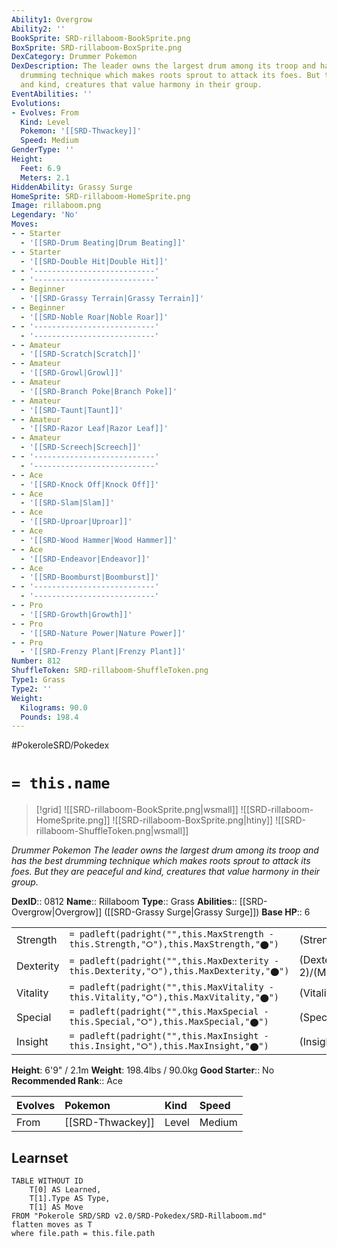 ```yaml
---
Ability1: Overgrow
Ability2: ''
BookSprite: SRD-rillaboom-BookSprite.png
BoxSprite: SRD-rillaboom-BoxSprite.png
DexCategory: Drummer Pokemon
DexDescription: The leader owns the largest drum among its troop and has the best
  drumming technique which makes roots sprout to attack its foes. But they are peaceful
  and kind, creatures that value harmony in their group.
EventAbilities: ''
Evolutions:
- Evolves: From
  Kind: Level
  Pokemon: '[[SRD-Thwackey]]'
  Speed: Medium
GenderType: ''
Height:
  Feet: 6.9
  Meters: 2.1
HiddenAbility: Grassy Surge
HomeSprite: SRD-rillaboom-HomeSprite.png
Image: rillaboom.png
Legendary: 'No'
Moves:
- - Starter
  - '[[SRD-Drum Beating|Drum Beating]]'
- - Starter
  - '[[SRD-Double Hit|Double Hit]]'
- - '---------------------------'
  - '---------------------------'
- - Beginner
  - '[[SRD-Grassy Terrain|Grassy Terrain]]'
- - Beginner
  - '[[SRD-Noble Roar|Noble Roar]]'
- - '---------------------------'
  - '---------------------------'
- - Amateur
  - '[[SRD-Scratch|Scratch]]'
- - Amateur
  - '[[SRD-Growl|Growl]]'
- - Amateur
  - '[[SRD-Branch Poke|Branch Poke]]'
- - Amateur
  - '[[SRD-Taunt|Taunt]]'
- - Amateur
  - '[[SRD-Razor Leaf|Razor Leaf]]'
- - Amateur
  - '[[SRD-Screech|Screech]]'
- - '---------------------------'
  - '---------------------------'
- - Ace
  - '[[SRD-Knock Off|Knock Off]]'
- - Ace
  - '[[SRD-Slam|Slam]]'
- - Ace
  - '[[SRD-Uproar|Uproar]]'
- - Ace
  - '[[SRD-Wood Hammer|Wood Hammer]]'
- - Ace
  - '[[SRD-Endeavor|Endeavor]]'
- - Ace
  - '[[SRD-Boomburst|Boomburst]]'
- - '---------------------------'
  - '---------------------------'
- - Pro
  - '[[SRD-Growth|Growth]]'
- - Pro
  - '[[SRD-Nature Power|Nature Power]]'
- - Pro
  - '[[SRD-Frenzy Plant|Frenzy Plant]]'
Number: 812
ShuffleToken: SRD-rillaboom-ShuffleToken.png
Type1: Grass
Type2: ''
Weight:
  Kilograms: 90.0
  Pounds: 198.4
---
```


#PokeroleSRD/Pokedex

# `= this.name`

> [!grid]
> ![[SRD-rillaboom-BookSprite.png|wsmall]]
> ![[SRD-rillaboom-HomeSprite.png]]
> ![[SRD-rillaboom-BoxSprite.png|htiny]]
> ![[SRD-rillaboom-ShuffleToken.png|wsmall]]


*Drummer Pokemon*
*The leader owns the largest drum among its troop and has the best drumming technique which makes roots sprout to attack its foes. But they are peaceful and kind, creatures that value harmony in their group.*

**DexID**:: 0812
**Name**:: Rillaboom
**Type**:: Grass
**Abilities**:: [[SRD-Overgrow|Overgrow]] ([[SRD-Grassy Surge|Grassy Surge]])
**Base HP**:: 6

|           |                                                                                        |                                          |
| --------- | -------------------------------------------------------------------------------------- | ---------------------------------------- |
| Strength  | `= padleft(padright("",this.MaxStrength - this.Strength,"⭘"),this.MaxStrength,"⬤")`    | (Strength::3)/(MaxStrength::7)   |
| Dexterity | `= padleft(padright("",this.MaxDexterity - this.Dexterity,"⭘"),this.MaxDexterity,"⬤")` | (Dexterity:: 2)/(MaxDexterity::5) |
| Vitality  | `= padleft(padright("",this.MaxVitality - this.Vitality,"⭘"),this.MaxVitality,"⬤")`    | (Vitality::2)/(MaxVitality::5)   |
| Special   | `= padleft(padright("",this.MaxSpecial - this.Special,"⭘"),this.MaxSpecial,"⬤")`       | (Special::2)/(MaxSpecial::4)     |
| Insight   | `= padleft(padright("",this.MaxInsight - this.Insight,"⭘"),this.MaxInsight,"⬤")`       | (Insight::2)/(MaxInsight::5)     |

**Height**: 6'9" / 2.1m
**Weight**: 198.4lbs / 90.0kg
**Good Starter**:: No
**Recommended Rank**:: Ace

| Evolves   | Pokemon          | Kind   | Speed   |
|:----------|:-----------------|:-------|:--------|
| From      | [[SRD-Thwackey]] | Level  | Medium  |

## Learnset

```dataview
TABLE WITHOUT ID
    T[0] AS Learned,
    T[1].Type AS Type,
    T[1] AS Move
FROM "Pokerole SRD/SRD v2.0/SRD-Pokedex/SRD-Rillaboom.md"
flatten moves as T
where file.path = this.file.path
```
